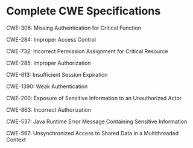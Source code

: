

# Complete CWE Specifications

CWE-306: Missing Authentication for Critical Function

CWE-284: Improper Access Control

CWE-732: Incorrect Permission Assignment for Critical Resource

CWE-285: Improper Authorization

CWE-613: Insufficient Session Expiration

CWE-1390: Weak Authentication

CWE-200: Exposure of Sensitive Information to an Unauthorized Actor

CWE-863: Incorrect Authorization

CWE-537: Java Runtime Error Message Containing Sensitive Information

CWE-567: Unsynchronized Access to Shared Data in a Multithreaded Context